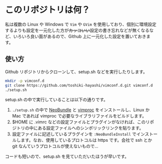 このリポジトリは何？
====================

私は複数の Linux や Windows で `Vim` や `GVim` を使用しており、個別に環境設定するよりも設定を一元化した方が<del>カッコいい</del>設定の書き忘れなどが無くなるなど、いろいろ良い面があるので、Github 上に一元化した設定を置いておきます。

使い方
------

Github リポジトリからクローンして、setup.sh などを実行したりします。

```bash
mkdir -p vimconf.d
git clone https://github.com/toshiki-hayashi/vimconf.d.git vimconf.d
./setup.sh
```

setup.sh の中で実行していることは以下の通りです。

1. `./setup.sh` の中で [NeoBundle](https://github.com/Shougo/neobundle.vim/) と [vimproc](https://github.com/Shougo/vimproc/) をインストールし、Linux か Mac であれば vimproc で必要なライブラリファイルをビルドします。
2. $HOME に .vimrc などの設定ファイルとプラグインがなければ、このリポジトリの中にある設定ファイルへのシンボリックリンクを貼ります。
3. 設定ファイルに記述しているプラグインを `:NeoBundleInstall` でインストールします。なお、使用しているプロトコルは https です。会社で ssh とか git なんていうプロトコルが使えないもので…

コードも短いので、setup.sh を見ていただいたほうが早いです。
